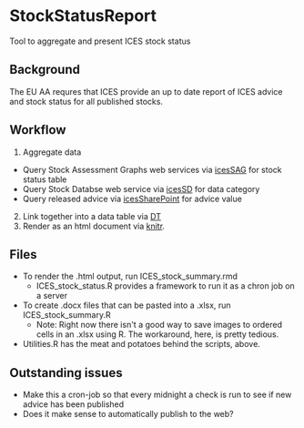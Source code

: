 # StockStatusReport
Tool to aggregate and present ICES stock status


## Background
The EU AA requres that ICES provide an up to date report of ICES advice and stock status for all published stocks. 

## Workflow
1. Aggregate data
* Query Stock Assessment Graphs web services via [icesSAG](https://github.com/ices-tools-prod/icesSAG) for stock status table
* Query Stock Databse web service via [icesSD](https://github.com/ices-tools-prod/icesSLD) for data category
* Query released advice via [icesSharePoint]() for advice value
2. Link together into a data table via [DT](https://rstudio.github.io/DT/)
3. Render as an html document via [knitr](https://cran.r-project.org/web/packages/knitr/index.html).

## Files
* To render the .html output, run ICES_stock_summary.rmd
    - ICES_stock_status.R provides a framework to run it as a chron job on a server
* To create .docx files that can be pasted into a .xlsx, run ICES_stock_summary.R 
    - Note: Right now there isn't a good way to save images to ordered cells in an .xlsx using R. The workaround, here, is pretty tedious.
* Utilities.R has the meat and potatoes behind the scripts, above. 


## Outstanding issues
* Make this a cron-job so that every midnight a check is run to see if new advice has been published
* Does it make sense to automatically publish to the web?
